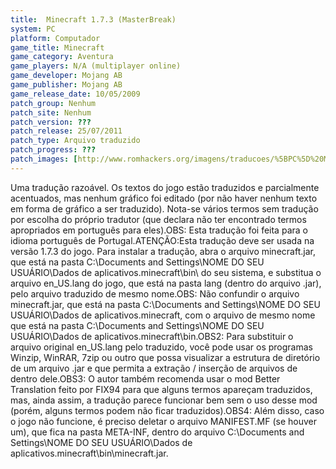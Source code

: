 ```yaml
---
title:  Minecraft 1.7.3 (MasterBreak)
system: PC
platform: Computador
game_title: Minecraft
game_category: Aventura
game_players: N/A (multiplayer online)
game_developer: Mojang AB
game_publisher: Mojang AB
game_release_date: 10/05/2009
patch_group: Nenhum
patch_site: Nenhum
patch_version: ???
patch_release: 25/07/2011
patch_type: Arquivo traduzido
patch_progress: ???
patch_images: [http://www.romhackers.org/imagens/traducoes/%5BPC%5D%20Minecraft%20-%20MasterBreak%20-%201.png,http://www.romhackers.org/imagens/traducoes/%5BPC%5D%20Minecraft%20-%20MasterBreak%20-%202.png,http://www.romhackers.org/imagens/traducoes/%5BPC%5D%20Minecraft%20-%20MasterBreak%20-%203.png]
---
```

Uma tradução razoável. Os textos do jogo estão traduzidos e parcialmente acentuados, mas nenhum gráfico foi editado (por não haver nenhum texto em forma de gráfico a ser traduzido). Nota-se vários termos sem tradução por escolha do próprio tradutor (que declara não ter encontrado termos apropriados em português para eles).OBS: Esta tradução foi feita para o idioma português de Portugal.ATENÇÃO:Esta tradução deve ser usada na versão 1.7.3 do jogo. Para instalar a tradução, abra o arquivo minecraft.jar, que está na pasta C:\Documents and Settings\NOME DO SEU USUÁRIO\Dados de aplicativos\.minecraft\bin\ do seu sistema, e substitua o arquivo en_US.lang do jogo, que está na pasta lang (dentro do arquivo .jar), pelo arquivo traduzido de mesmo nome.OBS: Não confundir o arquivo minecraft.jar, que está na pasta C:\Documents and Settings\NOME DO SEU USUÁRIO\Dados de aplicativos\.minecraft\, com o arquivo de mesmo nome que está na pasta C:\Documents and Settings\NOME DO SEU USUÁRIO\Dados de aplicativos\.minecraft\bin\.OBS2: Para substituir o arquivo original en_US.lang pelo traduzido, você pode usar os programas Winzip, WinRAR, 7zip ou outro que possa visualizar a estrutura de diretório de um arquivo .jar e que permita a extração / inserção de arquivos de dentro dele.OBS3: O autor também recomenda usar o mod Better Translation feito por FIX94 para que alguns termos apareçam traduzidos, mas, ainda assim, a tradução parece funcionar bem sem o uso desse mod (porém, alguns termos podem não ficar traduzidos).OBS4: Além disso, caso o jogo não funcione, é preciso deletar o arquivo MANIFEST.MF (se houver um), que fica na pasta META-INF, dentro do arquivo C:\Documents and Settings\NOME DO SEU USUÁRIO\Dados de aplicativos\.minecraft\bin\minecraft.jar.